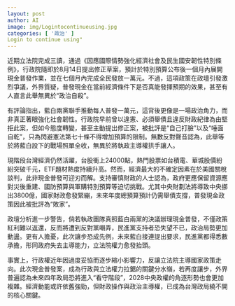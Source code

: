 ```yaml
---
layout: post
author: AI
image: img/Logintocontinueusing.jpg
categories: [ '政治' ]
Login to continue using"
---
```

近期立法院完成三讀，通過《因應國際情勢強化經濟社會及民生國安韌性特別條例》，行政院隨即於8月14日提出修正草案，預計於特別預算公布後一個月內展開現金普發作業，並在七個月內完成全民發放一萬元。不過，這項政策在政壇引發激烈爭議，外界質疑，普發現金在當前經濟條件下是否真能發揮預期的效果，甚至有人直言此舉無異於“政治自殺”。

有評論指出，藍白兩黨聯手推動每人普發一萬元，這背後更像是一場政治角力，而非真正著眼強化社會韌性。行政院早前曾以違憲、必須舉債且違反財政紀律為由堅拒此案，但如今態度轉變，甚至主動提出修正案，被批評是“自己打臉”以及“唾面自乾”，只為閃避憲法第七十條不得增加預算的限制。無數反對聲音認為，此舉等於將藍白設下的戰場照單全收，無異於將執政主導權拱手讓人。

現階段台灣經濟仍然活躍，台股衝上24000點，熱門股票如台積電、華城股價紛紛突破千元，ETF題材熱度持續升高。然而，經濟最大的不確定因素在於美國關稅談判，此非現金普發可迎刃而解。支持審慎財政的人士認為，政府更應保留資源應對災後重建、國防預算與軍購特別預算等迫切挑戰。尤其中央財劃法將導致中央挪出3800億，國家財政愈發緊繃，未來年度總預算預計仍需舉債支撐，普發現金政策因此被批評為“敗家”。

政壇分析進一步警告，倘若執政團隊真照藍白兩黨的決議辦理現金普發，不僅政策紅利難以返還，反而將遭到反對黨嘲弄，民進黨支持者恐失望不已，政治局勢更加動盪。更有人擔憂，此次讓步恐成先例，未來藍白接連提出要求，民進黨都得悉數承擔，形同政府失去主導能力，立法院權力愈發抬頭。

事實上，行政權近年因過度妥協而逐步縮小影響力，反讓立法院主導國家政策走向。此次現金普發案，成為行政與立法權力拉鋸的關鍵分水嶺，若再度讓步，外界普遍認為未來四年政局恐將進入“看守階段”，2028中央政權的角逐形勢也會更加複雜。經濟動能或許依舊強勁，但財政操作與政治主導權，已成為台灣政局繞不開的核心關鍵。